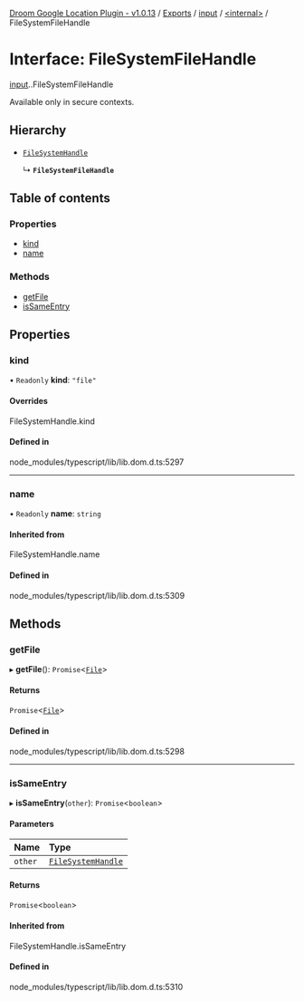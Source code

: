 [Droom Google Location Plugin - v1.0.13](../README.md) / [Exports](../modules.md) / [input](../modules/input.md) / [<internal\>](../modules/input._internal_.md) / FileSystemFileHandle

# Interface: FileSystemFileHandle

[input](../modules/input.md).[<internal>](../modules/input._internal_.md).FileSystemFileHandle

Available only in secure contexts.

## Hierarchy

- [`FileSystemHandle`](../modules/input._internal_.md#filesystemhandle)

  ↳ **`FileSystemFileHandle`**

## Table of contents

### Properties

- [kind](input._internal_.FileSystemFileHandle.md#kind)
- [name](input._internal_.FileSystemFileHandle.md#name)

### Methods

- [getFile](input._internal_.FileSystemFileHandle.md#getfile)
- [isSameEntry](input._internal_.FileSystemFileHandle.md#issameentry)

## Properties

### kind

• `Readonly` **kind**: ``"file"``

#### Overrides

FileSystemHandle.kind

#### Defined in

node_modules/typescript/lib/lib.dom.d.ts:5297

___

### name

• `Readonly` **name**: `string`

#### Inherited from

FileSystemHandle.name

#### Defined in

node_modules/typescript/lib/lib.dom.d.ts:5309

## Methods

### getFile

▸ **getFile**(): `Promise`<[`File`](../modules/input._internal_.md#file)\>

#### Returns

`Promise`<[`File`](../modules/input._internal_.md#file)\>

#### Defined in

node_modules/typescript/lib/lib.dom.d.ts:5298

___

### isSameEntry

▸ **isSameEntry**(`other`): `Promise`<`boolean`\>

#### Parameters

| Name | Type |
| :------ | :------ |
| `other` | [`FileSystemHandle`](../modules/input._internal_.md#filesystemhandle) |

#### Returns

`Promise`<`boolean`\>

#### Inherited from

FileSystemHandle.isSameEntry

#### Defined in

node_modules/typescript/lib/lib.dom.d.ts:5310
